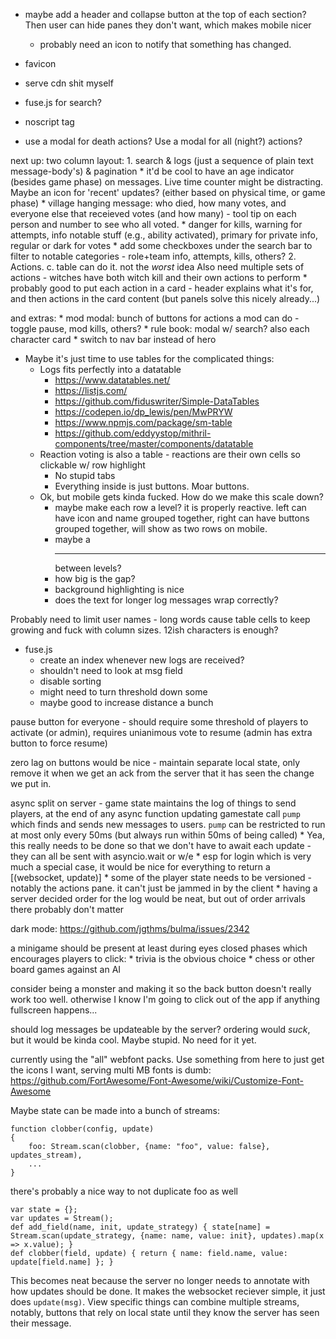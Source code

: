 * maybe add a header and collapse button at the top of each section? Then user can hide panes they don't want, which makes mobile nicer
    * probably need an icon to notify that something has changed.

* favicon
* serve cdn shit myself
* fuse.js for search?
* noscript tag

* use a modal for death actions? Use a modal for all (night?) actions?

next up: two column layout:
    1. search & logs (just a sequence of plain text message-body's) & pagination
        * it'd be cool to have an age indicator (besides game phase) on messages. Live time counter might be distracting. Maybe an icon for 'recent' updates? (either based on physical time, or game phase)
        * village hanging message: who died, how many votes, and everyone else that receieved votes (and how many) - tool tip on each person and number to see who all voted.
        * danger for kills, warning for attempts, info notable stuff (e.g., ability activated), primary for private info, regular or dark for votes
        * add some checkboxes under the search bar to filter to notable categories - role+team info, attempts, kills, others?
    2. Actions.
        c. table can do it. not the _worst_ idea
       Also need multiple sets of actions - witches have both witch kill and their own actions to perform
        * probably good to put each action in a card - header explains what it's for, and then actions in the card content (but panels solve this nicely already...)

and extras:
    * mod modal: bunch of buttons for actions a mod can do - toggle pause, mod kills, others?
    * rule book: modal w/ search? also each character card
    * switch to nav bar instead of hero

* Maybe it's just time to use tables for the complicated things:
    * Logs fits perfectly into a datatable
        * https://www.datatables.net/
        * https://listjs.com/
        * https://github.com/fiduswriter/Simple-DataTables
        * https://codepen.io/dp_lewis/pen/MwPRYW
        * https://www.npmjs.com/package/sm-table
        * https://github.com/eddyystop/mithril-components/tree/master/components/datatable
    * Reaction voting is also a table - reactions are their own cells so clickable w/ row highlight
        * No stupid tabs
        * Everything inside is just buttons. Moar buttons.
    * Ok, but mobile gets kinda fucked. How do we make this scale down?
        * maybe make each row a level? it is properly reactive. left can have icon and name grouped together, right can have buttons grouped together, will show as two rows on mobile.
        * maybe a <hr/> between levels?
        * how big is the gap?
        * background highlighting is nice
        * does the text for longer log messages wrap correctly?


Probably need to limit user names - long words cause table cells to keep growing and fuck with column sizes. 12ish characters is enough?


* fuse.js
    - create an index whenever new logs are received?
    - shouldn't need to look at msg field
    - disable sorting
    - might need to turn threshold down some
    - maybe good to increase distance a bunch



pause button for everyone - should require some threshold of players to activate (or admin), requires unianimous vote to resume (admin has extra button to force resume)

zero lag on buttons would be nice - maintain separate local state, only remove it when we get an ack from the server that it has seen the change we put in.

async split on server - game state maintains the log of things to send players,
at the end of any async function updating gamestate call `pump` which finds and
sends new messages to users. `pump` can be restricted to run at most only every
50ms (but always run within 50ms of being called)
    * Yea, this really needs to be done so that we don't have to await each update - they can all be sent with asyncio.wait or w/e
    * esp for login which is very much a special case, it would be nice for everything to return a [(websocket, update)]
    * some of the player state needs to be versioned - notably the actions pane. it can't just be jammed in by the client
    * having a server decided order for the log would be neat, but out of order arrivals there probably don't matter


dark mode: https://github.com/jgthms/bulma/issues/2342

a minigame should be present at least during eyes closed phases which encourages players to click:
    * trivia is the obvious choice
    * chess or other board games against an AI

consider being a monster and making it so the back button doesn't really work too well. otherwise I know I'm going to click out of the app if anything fullscreen happens...

should log messages be updateable by the server? ordering would _suck_, but it would be kinda cool. Maybe stupid. No need for it yet.

currently using the "all" webfont packs. Use something from here to just get
the icons I want, serving multi MB fonts is dumb:
https://github.com/FortAwesome/Font-Awesome/wiki/Customize-Font-Awesome

Maybe state can be made into a bunch of streams:

    function clobber(config, update)
    {
        foo: Stream.scan(clobber, {name: "foo", value: false}, updates_stream),
        ...
    }

there's probably a nice way to not duplicate foo as well

    var state = {};
    var updates = Stream();
    def add_field(name, init, update_strategy) { state[name] = Stream.scan(update_strategy, {name: name, value: init}, updates).map(x => x.value); }
    def clobber(field, update) { return { name: field.name, value: update[field.name] }; }

This becomes neat because the server no longer needs to annotate with how updates should be done. It makes the websocket reciever simple, it just does `update(msg)`.
View specific things can combine multiple streams, notably, buttons that rely on local state until they know the server has seen their message.

